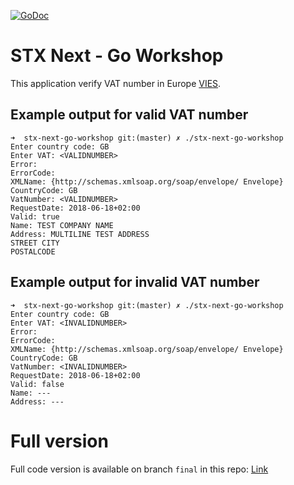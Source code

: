 [![GoDoc](https://godoc.org/github.com/Mowinski/stx-next-go-workshop?status.svg)](https://godoc.org/github.com/Mowinski/stx-next-go-workshop)

# STX Next - Go Workshop

This application verify VAT number in Europe [VIES](https://ec.europa.eu/taxation_customs/business/vat/eu-vat-rules-topic/vat-identification-numbers_en).

## Example output for valid VAT number
```
➜  stx-next-go-workshop git:(master) ✗ ./stx-next-go-workshop
Enter country code: GB
Enter VAT: <VALIDNUMBER>
Error:
ErrorCode:
XMLName: {http://schemas.xmlsoap.org/soap/envelope/ Envelope}
CountryCode: GB
VatNumber: <VALIDNUMBER>
RequestDate: 2018-06-18+02:00
Valid: true
Name: TEST COMPANY NAME
Address: MULTILINE TEST ADDRESS
STREET CITY
POSTALCODE
```


## Example output for invalid VAT number
```
➜  stx-next-go-workshop git:(master) ✗ ./stx-next-go-workshop
Enter country code: GB
Enter VAT: <INVALIDNUMBER>
Error:
ErrorCode:
XMLName: {http://schemas.xmlsoap.org/soap/envelope/ Envelope}
CountryCode: GB
VatNumber: <INVALIDNUMBER>
RequestDate: 2018-06-18+02:00
Valid: false
Name: ---
Address: ---
```

# Full version
Full code version is available on branch `final` in this repo: [Link](https://github.com/Mowinski/stx-next-go-workshop/tree/final)
